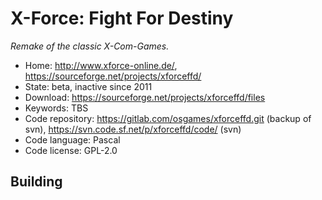# X-Force: Fight For Destiny

_Remake of the classic X-Com-Games._

- Home: http://www.xforce-online.de/, https://sourceforge.net/projects/xforceffd/
- State: beta, inactive since 2011
- Download: https://sourceforge.net/projects/xforceffd/files
- Keywords: TBS
- Code repository: https://gitlab.com/osgames/xforceffd.git (backup of svn), https://svn.code.sf.net/p/xforceffd/code/ (svn)
- Code language: Pascal
- Code license: GPL-2.0

## Building


